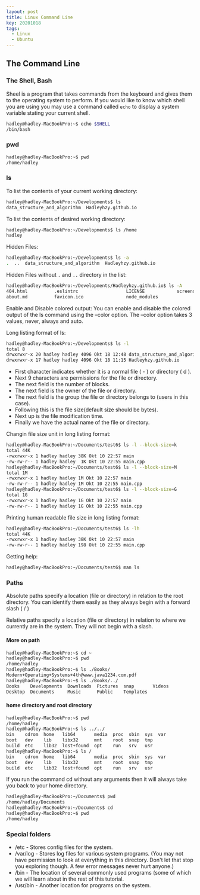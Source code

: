 ```yaml
---
layout: post
title: Linux Command Line
key: 20201018
tags:
  - Linux
  - Ubuntu
---
```



## The Command Line

### The Shell, Bash
Sheel is a program that takes commands from the keyboard and gives them to the operating system to perform.
If you would like to know which shell you are using you may use a command called `echo` to display a system variable stating your current shell.

``` bash
hadley@hadley-MacBookPro:~$ echo $SHELL
/bin/bash
```

### pwd
``` bash
hadley@hadley-MacBookPro:~$ pwd
/home/hadley
```

### ls
To list the contents of your current working directory:  
``` bash
hadley@hadley-MacBookPro:~/Developments$ ls
data_structure_and_algorithm  Hadleyhzy.github.io
```

To list the contents of desired working directory:
```bash
hadley@hadley-MacBookPro:~/Developments$ ls /home
hadley
```
Hidden Files:
```bash
hadley@hadley-MacBookPro:~/Developments$ ls -a
.  ..  data_structure_and_algorithm  Hadleyhzy.github.io
```

Hidden Files without `.` and `..` directory in the list:
```bash
hadley@hadley-MacBookPro:~/Developments/Hadleyhzy.github.io$ ls -A
404.html          .eslintrc                  LICENSE            screenshot.png
about.md          favicon.ico                node_modules       
```

Enable and Disable colored output:
You can enable and disable the colored output of the ls command using the –color option. The –color option takes 3 values, never, always and auto.

Long listing format of ls:
``` bash
hadley@hadley-MacBookPro:~/Developments$ ls -l
total 8
drwxrwxr-x 20 hadley hadley 4096 Okt 18 12:48 data_structure_and_algorithm
drwxrwxr-x 17 hadley hadley 4096 Okt 18 11:15 Hadleyhzy.github.io
```

* First character indicates whether it is a normal file ( - ) or directory ( d ).
* Next 9 characters are permissions for the file or directory. 
* The next field is the number of blocks. 
* The next field is the owner of the file or directory.
* The next field is the group the file or directory belongs to (users in this case).
* Following this is the file size(default size should be bytes).
* Next up is the file modification time.
* Finally we have the actual name of the file or directory.

Changin file size unit in long listing format:
``` bash
hadley@hadley-MacBookPro:~/Documents/test6$ ls -l --block-size=k
total 44K
-rwxrwxr-x 1 hadley hadley 38K Okt 10 22:57 main
-rw-rw-r-- 1 hadley hadley  1K Okt 10 22:55 main.cpp
hadley@hadley-MacBookPro:~/Documents/test6$ ls -l --block-size=M
total 1M
-rwxrwxr-x 1 hadley hadley 1M Okt 10 22:57 main
-rw-rw-r-- 1 hadley hadley 1M Okt 10 22:55 main.cpp
hadley@hadley-MacBookPro:~/Documents/test6$ ls -l --block-size=G
total 1G
-rwxrwxr-x 1 hadley hadley 1G Okt 10 22:57 main
-rw-rw-r-- 1 hadley hadley 1G Okt 10 22:55 main.cpp
```
Printing human readable file size in long listing format:
``` bash
hadley@hadley-MacBookPro:~/Documents/test6$ ls -lh
total 44K
-rwxrwxr-x 1 hadley hadley 38K Okt 10 22:57 main
-rw-rw-r-- 1 hadley hadley 198 Okt 10 22:55 main.cpp
```
Getting help:
```bash
hadley@hadley-MacBookPro:~/Documents/test6$ man ls
```

### Paths
Absolute paths specify a location (file or directory) in relation to the root directory. You can identify them easily as they always begin with a forward slash ( / )

Relative paths specify a location (file or directory) in relation to where we currently are in the system. They will not begin with a slash.

#### More on path
``` bash
hadley@hadley-MacBookPro:~$ cd ~
hadley@hadley-MacBookPro:~$ pwd
/home/hadley
hadley@hadley-MacBookPro:~$ ls ./Books/
Modern+Operating+Systems+4th@www.java1234.com.pdf
hadley@hadley-MacBookPro:~$ ls ./Books/../
Books    Developments  Downloads  Pictures  snap       Videos
Desktop  Documents     Music      Public    Templates
```

#### home directory and root directory
``` bash
hadley@hadley-MacBookPro:~$ pwd
/home/hadley
hadley@hadley-MacBookPro:~$ ls ../../
bin    cdrom  home   lib64       media  proc  sbin  sys  var
boot   dev    lib    libx32      mnt    root  snap  tmp
build  etc    lib32  lost+found  opt    run   srv   usr
hadley@hadley-MacBookPro:~$ ls /
bin    cdrom  home   lib64       media  proc  sbin  sys  var
boot   dev    lib    libx32      mnt    root  snap  tmp
build  etc    lib32  lost+found  opt    run   srv   usr
```
If you run the command cd without any arguments then it will always take you back to your home directory.
``` bash
hadley@hadley-MacBookPro:~/Documents$ pwd
/home/hadley/Documents
hadley@hadley-MacBookPro:~/Documents$ cd 
hadley@hadley-MacBookPro:~$ pwd
/home/hadley
```

### Special folders
* /etc - Stores config files for the system.
* /var/log - Stores log files for various system programs. (You may not have permission to look at everything in this directory. Don't let that stop you exploring though. A few error messages never hurt anyone.)
* /bin - The location of several commonly used programs (some of which we will learn about in the rest of this tutorial.
* /usr/bin - Another location for programs on the system.















